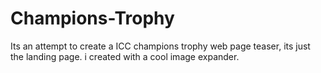 # Champions-Trophy
Its an attempt to create a ICC champions trophy web page teaser, its just the landing page. i created with a cool image expander.
